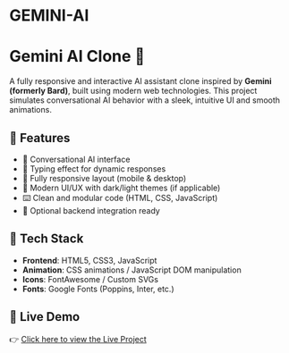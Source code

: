 # GEMINI-AI
# Gemini AI Clone 🌟

A fully responsive and interactive AI assistant clone inspired by **Gemini (formerly Bard)**, built using modern web technologies. This project simulates conversational AI behavior with a sleek, intuitive UI and smooth animations.

## 🚀 Features

- 🧠 Conversational AI interface
- 💬 Typing effect for dynamic responses
- 📱 Fully responsive layout (mobile & desktop)
- 🎨 Modern UI/UX with dark/light themes (if applicable)
- ⌨️ Clean and modular code (HTML, CSS, JavaScript)
- 📡 Optional backend integration ready

## 🔧 Tech Stack

- **Frontend**: HTML5, CSS3, JavaScript 
- **Animation**: CSS animations / JavaScript DOM manipulation
- **Icons**: FontAwesome / Custom SVGs
- **Fonts**: Google Fonts (Poppins, Inter, etc.)

## 🔗 Live Demo

👉 [Click here to view the Live Project](https://gemini-ai-clone-by-yashaswini.netlify.app/)

